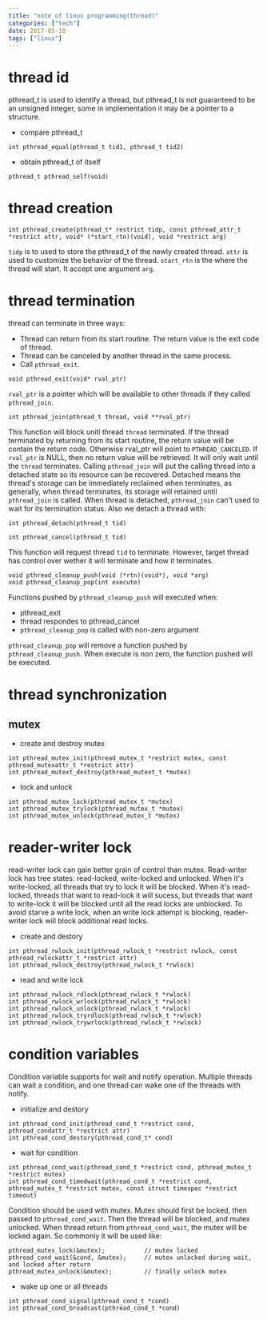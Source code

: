 ```yaml
---
title: "note of linux programming(thread)"
categories: ["tech"]
date: 2017-05-18
tags: ["linux"]
---
```


# thread id
pthread_t is used to identify a thread, but pthread_t is not guaranteed to be an unsigned integer, some in implementation it may be a pointer to
a structure.
- compare pthread_t
```
int pthread_equal(pthread_t tid1, pthread_t tid2)
```
- obtain pthread_t of itself
```
pthread_t pthread_self(void)
```

# thread creation
```
int pthread_create(pthread_t* restrict tidp, const pthread_attr_t *restrict attr, void* (*start_rtn)(void), void *restrict arg)
```
`tidp` is to used to store the pthread_t of the newly created thread. `attr` is used to customize the behavior of the thread.
`start_rtn` is the where the thread will start. It accept one argument `arg`.

# thread termination
thread can terminate in three ways:
- Thread can return from its start routine. The return value is the exit code of thread.
- Thread can be canceled by another thread in the same process.
- Call `pthread_exit`.

```
void pthread_exit(void* rval_ptr)
```
`rval_ptr` is a pointer which will be available to other threads if they called `pthread_join`.
```
int pthread_join(pthread_t thread, void **rval_ptr)
```
This function will block unitl thread `thread` terminated. If the thread terminated by returning from its start routine, the return value will 
be contain the return code. Otherwise rval_ptr will point to `PTHREAD_CANCELED`. If `rval_ptr` is NULL, then no return value will be retrieved.
It will only wait until the `thread` terminates.
Calling `pthread_join` will put the calling thread into a detached state so its resource can be recovered. Detached means the thread's storage
can be immediately reclaimed when terminates, as generally, when thread terminates, its storage will retained until `pthread_join` is called.
When thread is detached, `pthread_join` can't used to wait for its termination status. Also we detach a thread with:
```
int pthread_detach(pthread_t tid)
```

```
int pthread_cancel(pthread_t tid)
```
This function will request thread `tid` to terminate. However, target thread has control over wether it will terminate and how it terminates.

```
void pthread_cleanup_push(void (*rtn)(void*), void *arg)
void pthread_cleanup_pop(int execute)
```
Functions pushed by `pthread_cleanup_push` will executed when:
- pthread_exit
- thread respondes to pthread_cancel
- `pthread_cleanup_pop` is called with non-zero argument

`pthread_cleanup_pop` will remove a function pushed by `pthread_cleanup_push`. When execute is non zero, the function pushed will be executed.

# thread synchronization

## mutex
- create and destroy mutex
```
int pthread_mutex_init(pthread_mutex_t *restrict mutex, const pthread_mutexattr_t *restrict attr)
int pthread_mutext_destroy(pthread_mutext_t *mutex)
```

- lock and unlock
```
int pthread_mutex_lock(pthread_mutex_t *mutex)
int pthread_mutex_trylock(pthread_mutex_t *mutex)
int pthread_mutex_unlock(pthread_mutex_t *mutex)
```

# reader-writer lock
read-writer lock can gain better grain of control than mutex. Read-writer lock has tree states: read-locked, write-locked and unlocked.
When it's write-locked, all threads that try to lock it will be blocked. When it's read-locked, threads that want to read-lock it will sucess,
but threads that want to write-lock it will be blocked until all the read locks are unblocked. To avoid starve a write lock, when an write lock
attempt is blocking, reader-writer lock will block additional read locks.

- create and destory
```
int pthread_rwlock_init(pthread_rwlock_t *restrict rwlock, const pthread_rwlockattr_t *restrict attr)
int pthread_rwlock_destroy(pthread_rwlock_t *rwlock)
```

- read and write lock
```
int pthread_rwlock_rdlock(pthread_rwlock_t *rwlock)
int pthread_rwlock_wrlock(pthread_rwlock_t *rwlock)
int pthread_rwlock_unlock(pthread_rwlock_t *rwlock)
int pthread_rwlock_tryrdlock(pthread_rwlock_t *rwlock)
int pthread_rwlock_trywrlock(pthread_rwlock_t *rwlock)
```

# condition variables
Condition variable supports for wait and notify operation. Multiple threads can wait a condition, and one thread can wake one of the threads
with notify.

- initialize and destory
```
int pthread_cond_init(pthread_cond_t *restrict cond, pthread_condattr_t *restrict attr)
int pthread_cond_destory(pthread_cond_t* cond) 
```

- wait for condition
```
int pthread_cond_wait(pthread_cond_t *restrict cond, pthread_mutex_t *restrict mutex)
int pthread_cond_timedwait(pthread_cond_t *restrict cond, pthread_mutex_t *restrict mutex, const struct timespec *restrict timeout)
```
Condition should be used with mutex. Mutex should first be locked, then passed to `pthread_cond_wait`. Then the thread will be blocked, and
mutex unlocked. When thread return from `pthread_cond_wait`, the mutex will be locked again. So commonly it will be used like:
```
pthread_mutex_lock(&mutex);           // mutex locked
pthread_cond_wait(&cond, &mutex);     // mutex unlocked during wait, and locked after return
pthread_mutex_unlock(&mutex);         // finally unlock mutex 
```

- wake up one or all threads
```
int pthread_cond_signal(pthread_cond_t *cond)
int pthread_cond_broadcast(pthread_cond_t *cond)
```

